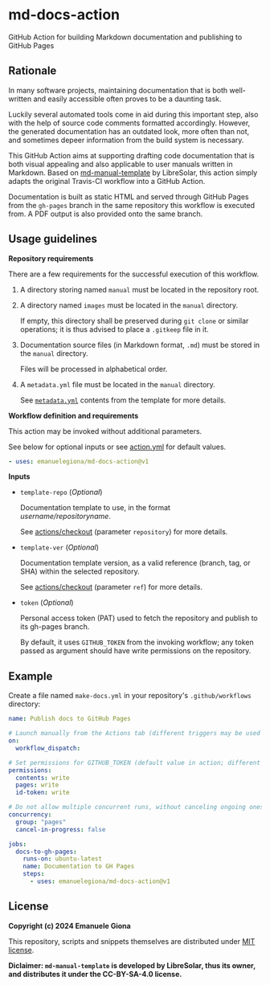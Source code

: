 # md-docs-action
GitHub Action for building Markdown documentation and publishing to GitHub Pages

## Rationale

In many software projects, maintaining documentation that is both well-written and easily accessible 
often proves to be a daunting task.

Luckily several automated tools come in aid during this important step, also with the help of source 
code comments formatted accordingly.
However, the generated documentation has an outdated look, more often than not, and sometimes depeer 
information from the build system is necessary.

This GitHub Action aims at supporting drafting code documentation that is both visual appealing and 
also applicable to user manuals written in Markdown.
Based on [md-manual-template][templ-repo] by LibreSolar, this action simply adapts the original Travis-CI 
workflow into a GitHub Action.

Documentation is built as static HTML and served through GitHub Pages from the `gh-pages` branch in the 
same repository this workflow is executed from.
A PDF output is also provided onto the same branch.

## Usage guidelines

**Repository requirements**

There are a few requirements for the successful execution of this workflow.

1. A directory storing named `manual` must be located in the repository root.

2. A directory named `images` must be located in the `manual` directory.

    If empty, this directory shall be preserved during `git clone` or similar operations; it is thus advised to place a `.gitkeep` file in it.

3. Documentation source files (in Markdown format, `.md`) must be stored in the `manual` directory.

    Files will be processed in alphabetical order.

4. A `metadata.yml` file must be located in the `manual` directory.

    See [`metadata.yml`][metadata-url] contents from the template for more details.

**Workflow definition and requirements**

This action may be invoked without additional parameters. 

See below for optional inputs or see [action.yml](./action.yml) for default values.

```yaml
- uses: emanuelegiona/md-docs-action@v1
```

**Inputs**

- `template-repo` (_Optional_)

    Documentation template to use, in the format _username/repositoryname_.

    See [actions/checkout][gha-checkout] (parameter `repository`) for more details.

- `template-ver` (_Optional_)

    Documentation template version, as a valid reference (branch, tag, or SHA) within the selected repository.

    See [actions/checkout][gha-checkout] (parameter `ref`) for more details.

- `token` (_Optional_)

    Personal access token (PAT) used to fetch the repository and publish to its gh-pages branch.

    By default, it uses `GITHUB_TOKEN` from the invoking workflow; any token passed as argument should have write permissions on the repository.

## Example

Create a file named `make-docs.yml` in your repository's `.github/workflows` directory:

```yaml
name: Publish docs to GitHub Pages

# Launch manually from the Actions tab (different triggers may be used too)
on:
  workflow_dispatch:

# Set permissions for GITHUB_TOKEN (default value in action; different tokens may be used too)
permissions:
  contents: write
  pages: write
  id-token: write

# Do not allow multiple concurrent runs, without canceling ongoing ones
concurrency:
  group: "pages"
  cancel-in-progress: false

jobs:
  docs-to-gh-pages:
    runs-on: ubuntu-latest
    name: Documentation to GH Pages
    steps:
      - uses: emanuelegiona/md-docs-action@v1
```

## License

**Copyright (c) 2024 Emanuele Giona**

This repository, scripts and snippets themselves are distributed under [MIT license][license].

**Diclaimer: `md-manual-template` is developed by LibreSolar, thus its owner, and distributes it under the CC-BY-SA-4.0 license.**



[templ-repo]: https://github.com/LibreSolar/md-manual-template
[gha-checkout]: https://github.com/actions/checkout
[metadata-url]: https://github.com/emanuelegiona/md-manual-template/blob/master/manual/metadata.yml
[license]: ./LICENSE
